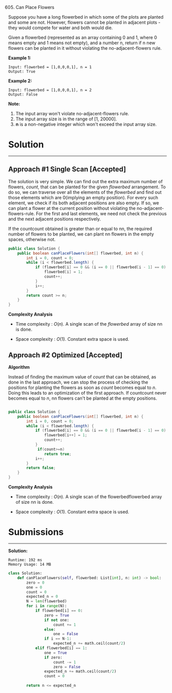 605. Can Place Flowers

Suppose you have a long flowerbed in which some of the plots are planted and some are not. However, flowers cannot be planted in adjacent plots - they would compete for water and both would die.

Given a flowerbed (represented as an array containing 0 and 1, where 0 means empty and 1 means not empty), and a number n, return if n new flowers can be planted in it without violating the no-adjacent-flowers rule.

**Example 1:**
```
Input: flowerbed = [1,0,0,0,1], n = 1
Output: True
```

**Example 2:**
```
Input: flowerbed = [1,0,0,0,1], n = 2
Output: False
```

**Note:**
1. The input array won't violate no-adjacent-flowers rule.
1. The input array size is in the range of [1, 20000].
1. **n** is a non-negative integer which won't exceed the input array size.

# Solution
---
## Approach #1 Single Scan [Accepted]
The solution is very simple. We can find out the extra maximum number of flowers, $count$, that can be planted for the given $flowerbed$ arrangement. To do so, we can traverse over all the elements of the $flowerbed$ and find out those elements which are 0(implying an empty position). For every such element, we check if its both adjacent positions are also empty. If so, we can plant a flower at the current position without violating the no-adjacent-flowers-rule. For the first and last elements, we need not check the previous and the next adjacent positions respectively.

If the countcount obtained is greater than or equal to nn, the required number of flowers to be planted, we can plant nn flowers in the empty spaces, otherwise not.

```java
public class Solution {
    public boolean canPlaceFlowers(int[] flowerbed, int n) {
        int i = 0, count = 0;
        while (i < flowerbed.length) {
            if (flowerbed[i] == 0 && (i == 0 || flowerbed[i - 1] == 0) && (i == flowerbed.length - 1 || flowerbed[i + 1] == 0)) {
                flowerbed[i] = 1;
                count++;
            }
            i++;
        }
        return count >= n;
    }
}
```

**Complexity Analysis**

* Time complexity : $O(n)$. A single scan of the $flowerbed$ array of size nn is done.

* Space complexity : $O(1)$. Constant extra space is used.

## Approach #2 Optimized [Accepted]
**Algorithm**

Instead of finding the maximum value of $count$ that can be obtained, as done in the last approach, we can stop the process of checking the positions for planting the flowers as soon as $count$ becomes equal to $n$. Doing this leads to an optimization of the first approach. If countcount never becomes equal to $n$, nn flowers can't be planted at the empty positions.

```java

public class Solution {
    public boolean canPlaceFlowers(int[] flowerbed, int n) {
        int i = 0, count = 0;
        while (i < flowerbed.length) {
            if (flowerbed[i] == 0 && (i == 0 || flowerbed[i - 1] == 0) && (i == flowerbed.length - 1 || flowerbed[i + 1] == 0)) {
                flowerbed[i++] = 1;
                count++;
            }
             if(count>=n)
                return true;
            i++;
        }
        return false;
    }
}
```

**Complexity Analysis**

* Time complexity : $O(n)$. A single scan of the flowerbedflowerbed array of size nn is done.

* Space complexity : $O(1)$. Constant extra space is used.

# Submissions
---
**Solution:**
```
Runtime: 192 ms
Memory Usage: 14 MB
```
```python
class Solution:
    def canPlaceFlowers(self, flowerbed: List[int], n: int) -> bool:
        zero = 0
        one = 0
        count = 0
        expected_n = 0
        N = len(flowerbed)
        for i in range(N):
            if flowerbed[i] == 0:
                zero = True
                if not one:
                    count += 1
                else:
                    one = False
                if i == N-1:
                    expected_n += math.ceil(count/2)
            elif flowerbed[i] == 1:
                one = True
                if zero:
                    count -= 1
                    zero = False
                expected_n += math.ceil(count/2)
                count = 0
                
        return n <= expected_n
```
